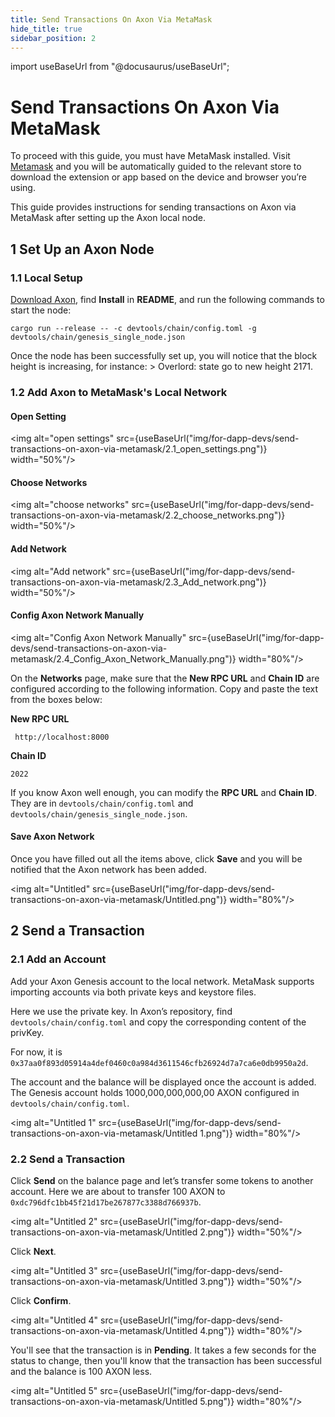 ```yaml
---
title: Send Transactions On Axon Via MetaMask
hide_title: true
sidebar_position: 2
---
```


import useBaseUrl from "@docusaurus/useBaseUrl";

# Send Transactions On Axon Via MetaMask

To proceed with this guide, you must have MetaMask installed. Visit [Metamask](https://metamask.io/) and you will be automatically guided to the relevant store to download the extension or app based on the device and browser you’re using.

This guide provides instructions for sending transactions on Axon via MetaMask after setting up the Axon local node.

## 1 Set Up an Axon Node

### 1.1 Local Setup

[Download Axon](https://github.com/axonweb3/axon), find <b>Install</b> in <b>README</b>, and run the following commands to start the node:

`cargo run --release -- -c devtools/chain/config.toml -g devtools/chain/genesis_single_node.json`

Once the node has been successfully set up, you will notice that the block height is increasing, for instance: > Overlord: state go to new height 2171.

### 1.2 Add Axon to MetaMask's Local Network

#### Open Setting

<img alt="open settings" src={useBaseUrl("img/for-dapp-devs/send-transactions-on-axon-via-metamask/2.1_open_settings.png")}  width="50%"/>

#### Choose Networks

<img alt="choose networks" src={useBaseUrl("img/for-dapp-devs/send-transactions-on-axon-via-metamask/2.2_choose_networks.png")}  width="50%"/>

#### Add Network

<img alt="Add network" src={useBaseUrl("img/for-dapp-devs/send-transactions-on-axon-via-metamask/2.3_Add_network.png")}  width="50%"/>

#### Config Axon Network Manually

<img alt="Config Axon Network Manually" src={useBaseUrl("img/for-dapp-devs/send-transactions-on-axon-via-metamask/2.4_Config_Axon_Network_Manually.png")}  width="80%"/>

On the <b>Networks</b> page, make sure that the <b>New RPC URL</b> and <b>Chain ID</b> are configured according to the following information. Copy and paste the text from the boxes below:

**New RPC URL**

```
 http://localhost:8000
```

**Chain ID**

```
2022
```

If you know Axon well enough, you can modify the <b>RPC URL</b> and <b>Chain ID</b>. They are in `devtools/chain/config.toml` and `devtools/chain/genesis_single_node.json`.

#### Save Axon Network

Once you have filled out all the items above, click <b>Save</b> and you will be notified that the Axon network has been added.

<img alt="Untitled" src={useBaseUrl("img/for-dapp-devs/send-transactions-on-axon-via-metamask/Untitled.png")}  width="80%"/>

## 2 Send a Transaction

### 2.1 Add an Account

Add your Axon Genesis account to the local network. MetaMask supports importing accounts via both private keys and keystore files.

Here we use the private key. In Axon’s repository, find `devtools/chain/config.toml` and copy the corresponding content of the privKey.

For now, it is `0x37aa0f893d05914a4def0460c0a984d3611546cfb26924d7a7ca6e0db9950a2d`.

The account and the balance will be displayed once the account is added. The Genesis account holds 1000,000,000,000,00 AXON configured in `devtools/chain/config.toml`.

<img alt="Untitled 1" src={useBaseUrl("img/for-dapp-devs/send-transactions-on-axon-via-metamask/Untitled 1.png")}  width="80%"/>

### 2.2 Send a Transaction

Click <b>Send</b> on the balance page and let’s transfer some tokens to another account. Here we are about to transfer 100 AXON to `0xdc796dfc1bb45f21d17be267877c3388d766937b`.

<img alt="Untitled 2" src={useBaseUrl("img/for-dapp-devs/send-transactions-on-axon-via-metamask/Untitled 2.png")}  width="50%"/>

Click <b>Next</b>.

<img alt="Untitled 3" src={useBaseUrl("img/for-dapp-devs/send-transactions-on-axon-via-metamask/Untitled 3.png")}  width="50%"/>

Click <b>Confirm</b>.

<img alt="Untitled 4" src={useBaseUrl("img/for-dapp-devs/send-transactions-on-axon-via-metamask/Untitled 4.png")}  width="80%"/>

You'll see that the transaction is in <b>Pending</b>. It takes a few seconds for the status to change, then you'll know that the transaction has been successful and the balance is 100 AXON less.

<img alt="Untitled 5" src={useBaseUrl("img/for-dapp-devs/send-transactions-on-axon-via-metamask/Untitled 5.png")}  width="80%"/>

